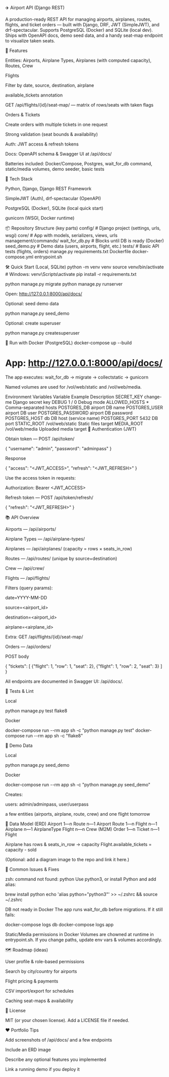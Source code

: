 ✈️ Airport API (Django REST)

A production-ready REST API for managing airports, airplanes, routes, flights, and ticket orders — built with Django, DRF, JWT (SimpleJWT), and drf-spectacular.
Supports PostgreSQL (Docker) and SQLite (local dev). Ships with OpenAPI docs, demo seed data, and a handy seat-map endpoint to visualize taken seats.

🚀 Features

Entities: Airports, Airplane Types, Airplanes (with computed capacity), Routes, Crew

Flights

Filter by date, source, destination, airplane

available_tickets annotation

GET /api/flights/{id}/seat-map/ — matrix of rows/seats with taken flags

Orders & Tickets

Create orders with multiple tickets in one request

Strong validation (seat bounds & availability)

Auth: JWT access & refresh tokens

Docs: OpenAPI schema & Swagger UI at /api/docs/

Batteries included: Docker/Compose, Postgres, wait_for_db command, static/media volumes, demo seeder, basic tests

🧱 Tech Stack

Python, Django, Django REST Framework

SimpleJWT (Auth), drf-spectacular (OpenAPI)

PostgreSQL (Docker), SQLite (local quick start)

gunicorn (WSGI, Docker runtime)

📦 Repository Structure (key parts)
config/                 # Django project (settings, urls, wsgi)
core/                   # App with models, serializers, views, urls
  management/commands/
    wait_for_db.py      # Blocks until DB is ready (Docker)
    seed_demo.py        # Demo data (users, airports, flight, etc.)
tests/                  # Basic API tests (flights, orders)
manage.py
requirements.txt
Dockerfile
docker-compose.yml
entrypoint.sh

🛠️ Quick Start (Local, SQLite)
python -m venv venv
source venv/bin/activate      # Windows: venv\Scripts\activate
pip install -r requirements.txt

python manage.py migrate
python manage.py runserver


Open: http://127.0.0.1:8000/api/docs/

Optional: seed demo data

python manage.py seed_demo


Optional: create superuser

python manage.py createsuperuser

🐳 Run with Docker (PostgreSQL)
docker-compose up --build
# App: http://127.0.0.1:8000/api/docs/


The app executes:
wait_for_db → migrate → collectstatic → gunicorn

Named volumes are used for /vol/web/static and /vol/web/media.

Environment Variables
Variable	Example	Description
SECRET_KEY	change-me	Django secret key
DEBUG	1 / 0	Debug mode
ALLOWED_HOSTS	*	Comma-separated hosts
POSTGRES_DB	airport	DB name
POSTGRES_USER	airport	DB user
POSTGRES_PASSWORD	airport	DB password
POSTGRES_HOST	db	DB host (service name)
POSTGRES_PORT	5432	DB port
STATIC_ROOT	/vol/web/static	Static files target
MEDIA_ROOT	/vol/web/media	Uploaded media target
🔐 Authentication (JWT)

Obtain token — POST /api/token/

{ "username": "admin", "password": "adminpass" }


Response

{ "access": "<JWT_ACCESS>", "refresh": "<JWT_REFRESH>" }


Use the access token in requests:

Authorization: Bearer <JWT_ACCESS>


Refresh token — POST /api/token/refresh/

{ "refresh": "<JWT_REFRESH>" }

📚 API Overview

Airports — /api/airports/

Airplane Types — /api/airplane-types/

Airplanes — /api/airplanes/ (capacity = rows × seats_in_row)

Routes — /api/routes/ (unique by source+destination)

Crew — /api/crew/

Flights — /api/flights/

Filters (query params):

date=YYYY-MM-DD

source=<airport_id>

destination=<airport_id>

airplane=<airplane_id>

Extra: GET /api/flights/{id}/seat-map/

Orders — /api/orders/

POST body

{
  "tickets": [
    {"flight": 1, "row": 1, "seat": 2},
    {"flight": 1, "row": 2, "seat": 3}
  ]
}


All endpoints are documented in Swagger UI: /api/docs/.

🧪 Tests & Lint

Local

python manage.py test
flake8


Docker

docker-compose run --rm app sh -c "python manage.py test"
docker-compose run --rm app sh -c "flake8"

🌱 Demo Data

Local

python manage.py seed_demo


Docker

docker-compose run --rm app sh -c "python manage.py seed_demo"


Creates:

users: admin/adminpass, user/userpass

a few entities (airports, airplane, route, crew) and one flight tomorrow

🧩 Data Model (ERD)
Airport 1—n Route n—1 Airport
Route  1—n Flight n—1 Airplane  n—1 AirplaneType
Flight n—n Crew (M2M)
Order  1—n Ticket n—1 Flight

Airplane has rows & seats_in_row → capacity
Flight.available_tickets = capacity - sold


(Optional: add a diagram image to the repo and link it here.)

🧰 Common Issues & Fixes

zsh: command not found: python
Use python3, or install Python and add alias:

brew install python
echo 'alias python="python3"' >> ~/.zshrc && source ~/.zshrc


DB not ready in Docker
The app runs wait_for_db before migrations. If it still fails:

docker-compose logs db
docker-compose logs app


Static/Media permissions in Docker
Volumes are chowned at runtime in entrypoint.sh. If you change paths, update env vars & volumes accordingly.

🗺️ Roadmap (ideas)

User profile & role-based permissions

Search by city/country for airports

Flight pricing & payments

CSV import/export for schedules

Caching seat-maps & availability

📄 License

MIT (or your chosen license). Add a LICENSE file if needed.

❤️ Portfolio Tips

Add screenshots of /api/docs/ and a few endpoints

Include an ERD image

Describe any optional features you implemented

Link a running demo if you deploy it
